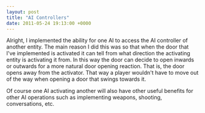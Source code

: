 ```yaml
---
layout: post
title: "AI Controllers"
date: 2011-05-24 19:13:00 +0000
---
```

Alright, I implemented the ability for one AI to access the AI controller of another entity. The main reason I did this was so that when the door that I've implemented is activated it can tell from what direction the activating entity is activating it from. In this way the door can decide to open inwards or outwards for a more natural door opening reaction. That is, the door opens away from the activator. That way a player wouldn't have to move out of the way when opening a door that swings towards it.

Of course one AI activating another will also have other useful benefits for other AI operations such as implementing weapons, shooting, conversations, etc.
